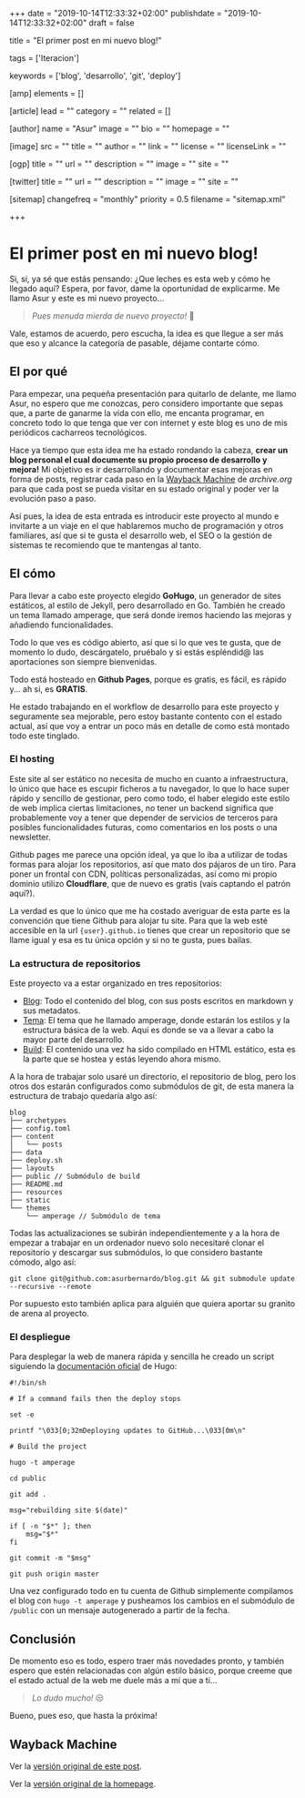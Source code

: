 +++
date = "2019-10-14T12:33:32+02:00"
publishdate = "2019-10-14T12:33:32+02:00"
draft = false

title = "El primer post en mi nuevo blog!"

tags = ['Iteracion']

keywords = ['blog', 'desarrollo', 'git', 'deploy']

[amp]
    elements = []

[article]
    lead = ""
    category = ""
    related = []

[author]
    name = "Asur"
    image = ""
    bio = ""
    homepage = ""

[image]
    src = ""
    title = ""
    author = ""
    link = ""
    license = ""
    licenseLink = ""

[ogp]
    title = ""
    url = ""
    description = ""
    image = ""
    site = ""

[twitter]
    title = ""
    url = ""
    description = ""
    image = ""
    site = ""

[sitemap]
  changefreq = "monthly"
  priority = 0.5
  filename = "sitemap.xml"

+++

# El primer post en mi nuevo blog!

Si, si, ya sé que estás pensando: ¿Que leches es esta web y cómo he llegado aquí? Espera, por favor, dame la oportunidad de explicarme. Me llamo Asur y este es mi nuevo proyecto...

<!--more-->

 > *Pues menuda mierda de nuevo proyecto!* 🤣

Vale, estamos de acuerdo, pero escucha, la idea es que llegue a ser más que eso y alcance la categoría de pasable, déjame contarte cómo.

## El por qué

Para empezar, una pequeña presentación para quitarlo de delante, me llamo Asur, no espero que me conozcas, pero considero importante que sepas que, a parte de ganarme la vida con ello, me encanta programar, en concreto todo lo que tenga que ver con internet y este blog es uno de mis periódicos cacharreos tecnológicos.

Hace ya tiempo que esta idea me ha estado rondando la cabeza, **crear un blog personal el cual documente su propio proceso de desarrollo y mejora!** Mi objetivo es ir desarrollando y documentar esas mejoras en forma de posts, registrar cada paso en la [Wayback Machine](http://web.archive.org/) de *archive.org* para que cada post se pueda visitar en su estado original y poder ver la evolución paso a paso.

Así pues, la idea de esta entrada es introducir este proyecto al mundo e invitarte a un viaje en el que hablaremos mucho de programación y otros familiares, así que si te gusta el desarrollo web, el SEO o la gestión de sistemas te recomiendo que te mantengas al tanto.

## El cómo

Para llevar a cabo este proyecto elegido **GoHugo**, un generador de sites estáticos, al estilo de Jekyll, pero desarrollado en Go. También he creado un tema llamado amperage, que será donde iremos haciendo las mejoras y añadiendo funcionalidades.

Todo lo que ves es código abierto, así que si lo que ves te gusta, que de momento lo dudo, descárgatelo, pruébalo y si estás espléndid@ las aportaciones son siempre bienvenidas.

Todo está hosteado en **Github Pages**, porque es gratis, es fácil, es rápido y... ah si, es **GRATIS**.

He estado trabajando en el workflow de desarrollo para este proyecto y seguramente sea mejorable, pero estoy bastante contento con el estado actual, así que voy a entrar un poco más en detalle de como está montado todo este tinglado.

### El hosting

Este site al ser estático no necesita de mucho en cuanto a infraestructura, lo único que hace es escupir ficheros a tu navegador, lo que lo hace super rápido y sencillo de gestionar, pero como todo, el haber elegido este estilo de web implica ciertas limitaciones, no tener un backend significa que probablemente voy a tener que depender de servicios de terceros para posibles funcionalidades futuras, como comentarios en los posts o una newsletter.

Github pages me parece una opción ideal, ya que lo iba a utilizar de todas formas para alojar los repositorios, así que mato dos pájaros de un tiro. Para poner un frontal con CDN, políticas personalizadas, así como mi propio dominio utilizo **Cloudflare**, que de nuevo es gratis (vais captando el patrón aquí?).

La verdad es que lo único que me ha costado averiguar de esta parte es la convención que tiene Github para alojar tu site. Para que la web esté accesible en la url `{user}.github.io` tienes que crear un repositorio que se llame igual y esa es tu única opción y si no te gusta, pues bailas. 

### La estructura de repositorios

Este proyecto va a estar organizado en tres repositorios:

  - [Blog](https://github.com/asurbernardo/blog): Todo el contenido del blog, con sus posts escritos en markdown y sus metadatos.
  - [Tema](https://github.com/asurbernardo/amperage): El tema que he llamado amperage, donde estarán los estilos y la estructura básica de la web. Aquí es donde se va a llevar a cabo la mayor parte del desarrollo.
  - [Build](https://github.com/asurbernardo/asurbernardo.github.io): El contenido una vez ha sido compilado en HTML estático, esta es la parte que se hostea y estás leyendo ahora mismo.

A la hora de trabajar solo usaré un directorio, el repositorio de blog, pero los otros dos estarán configurados como submódulos de git, de esta manera la estructura de trabajo quedaría algo así:

```
blog
├── archetypes
├── config.toml
├── content
│   └── posts
├── data
├── deploy.sh
├── layouts
├── public // Submódulo de build
├── README.md
├── resources
├── static
└── themes
    └── amperage // Submódulo de tema
```

Todas las actualizaciones se subirán independientemente y a la hora de empezar a trabajar en un ordenador nuevo solo necesitaré clonar el repositorio y descargar sus submódulos, lo que considero bastante cómodo, algo así:

```
git clone git@github.com:asurbernardo/blog.git && git submodule update --recursive --remote
```

Por supuesto esto también aplica para alguién que quiera aportar su granito de arena al proyecto.

### El despliegue

Para desplegar la web de manera rápida y sencilla he creado un script siguiendo la [documentación oficial](https://gohugo.io/hosting-and-deployment/hosting-on-github/#put-it-into-a-script) de Hugo:

```
#!/bin/sh

# If a command fails then the deploy stops

set -e

printf "\033[0;32mDeploying updates to GitHub...\033[0m\n"

# Build the project

hugo -t amperage

cd public

git add .

msg="rebuilding site $(date)"

if [ -n "$*" ]; then
    msg="$*"
fi

git commit -m "$msg"

git push origin master
```

Una vez configurado todo en tu cuenta de Github simplemente compilamos el blog con `hugo -t amperage` y pusheamos los cambios en el submódulo de `/public` con un mensaje autogenerado a partir de la fecha.

## Conclusión

De momento eso es todo, espero traer más novedades pronto, y también espero que estén relacionadas con algún estilo básico, porque creeme que el estado actual de la web me duele más a mí que a ti...

 > *Lo dudo mucho!*  😒

Bueno, pues eso, que hasta la próxima!

## Wayback Machine

Ver la [versión original de este post](http://web.archive.org/web/20191014123731/https://asurbernardo.com/posts/el-primer-post-en-mi-nuevo-blog/ "Versión original del post").

Ver la [versión original de la homepage](http://web.archive.org/web/20191014123830/https://asurbernardo.com/ "Versión original de la homepage").